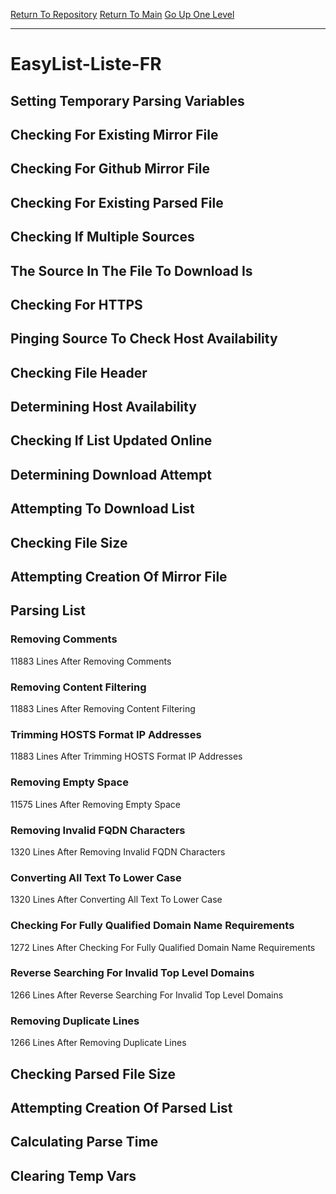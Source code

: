 [Return To Repository](https://github.com/deathbybandaid/piholeparser/)
[Return To Main](https://github.com/deathbybandaid/piholeparser/blob/master/RecentRunLogs/Mainlog.md)
[Go Up One Level](https://github.com/deathbybandaid/piholeparser/blob/master/RecentRunLogs/TopLevelScripts/30-Processing-Blacklists.md)
____________________________________
# EasyList-Liste-FR
## Setting Temporary Parsing Variables
## Checking For Existing Mirror File
## Checking For Github Mirror File
## Checking For Existing Parsed File
## Checking If Multiple Sources
## The Source In The File To Download Is
## Checking For HTTPS
## Pinging Source To Check Host Availability
## Checking File Header
## Determining Host Availability
## Checking If List Updated Online
## Determining Download Attempt
## Attempting To Download List
## Checking File Size
## Attempting Creation Of Mirror File
## Parsing List
### Removing Comments
11883 Lines After Removing Comments
### Removing Content Filtering
11883 Lines After Removing Content Filtering
### Trimming HOSTS Format IP Addresses
11883 Lines After Trimming HOSTS Format IP Addresses
### Removing Empty Space
11575 Lines After Removing Empty Space
### Removing Invalid FQDN Characters
1320 Lines After Removing Invalid FQDN Characters
### Converting All Text To Lower Case
1320 Lines After Converting All Text To Lower Case
### Checking For Fully Qualified Domain Name Requirements
1272 Lines After Checking For Fully Qualified Domain Name Requirements
### Reverse Searching For Invalid Top Level Domains
1266 Lines After Reverse Searching For Invalid Top Level Domains
### Removing Duplicate Lines
1266 Lines After Removing Duplicate Lines
## Checking Parsed File Size
## Attempting Creation Of Parsed List
## Calculating Parse Time
## Clearing Temp Vars
